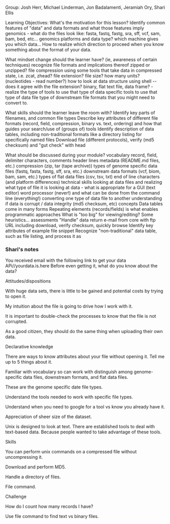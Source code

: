 Group: Josh Herr, Michael Linderman, Jon Badalamenti, Jeramiah Ory, Shari Ellis 

Learning Objectives:
What's the motivation for this lesson?
Identify common features of "data" and data formats and what those features imply
genomics - what do the files look like: fasta, fastq, fastg, sra, sff, vcf, sam, bam, bed, etc...
genomics platforms and data type? which machine gives you which data...
How to realize which direction to proceed when you know something about the format of your data.

What mindset change should the learner have? (ie, awareness of certain techniques)
recognize file formats and implications thereof
zipped or unzipped? file compression
using some tools that take data in compressed state, i.e. zcat, zhead?
file extension?
file size?
how many units? (nucleotides - read number?)
how to look at data structure using shell -- does it agree with the file extension?
binary, flat text file, data frame? - realize the type of tools to use that type of data
specific tools to use that type of data file
type of downstream file formats that you might need to convert to.

What skills should the learner leave the room with?
Identify key parts of filenames, and common file types
Describe key attributes of different file formats (record, field, compression, binary vs. text, ordering) and how that guides your search/use of (groups of) tools
Identify description of data tables, including non-traditional formats like a directory listing for specifically named files
Download file (different protocols), verify (md5 checksum) and "gut check" with head

What should be discussed during your module?
vocabulary
record, field, delimiter characters, comments
header lines
metadata (README.md files, etc.)
compression (zip, tar (tape archive))
types of genome specific data files (fastq, fasta, fastg, sff, sra, etc.)
downstream data formats (vcf, biom, bam, sam, etc.)
types of flat data files (csv, tsv, txt)
end of line characters (and platform differences)
technical skills
looking at data files and realizing what type of file it is
looking at data - what is appropriate for a GUI (text editor) word processor (never!) and what can be done from the command line (everything!)
converting one type of data file to another
understanding if data is corrupt / data integrity (md5 checksum, etc)
concepts
Data tables come in many forms
Repeating elements (records/fields) is what enables programmatic approaches
What is "too big" for viewing/editing? Some heuristics...
assessments
"Handle" data return e-mail from core with ftp URL including download, verify checksum, quickly browse
Identify key attributes of example file snippet
Recognize "non-traditional" data table, such as file listing, and process it as


### Shari's notes
 
You received email with the following link to get your data APi//yourdata.is.here Before even getting it, what do you know about the data?
 
Attitudes/dispositions
 
With huge data sets, there is little to be gained and potential costs by trying to open it.
 
My intuition about the file is going to drive how I work with it.
 
It is important to double-check the processes to know that the file is not corrupted.
 
As a good citizen, they should do the same thing when uploading their own data.
 
Declarative knowledge
 
There are ways to know attributes about your file without opening it.  Tell me up to 5 things about it.
 
Familiar with vocabulary so can work with distinguish among genome-specific data files, downstream formats, and flat data files.
 
These are the genome specific date file types.
 
Understand the tools needed to work with specific file types.
 
Understand when you need to google for a tool vs know you already have it. 
 
Appreciation of sheer size of the dataset.
 
Unix is designed to look at text. There are established tools to deal with text-based data. Because people wanted to take advantage of these tools.
 
Skills
 
You can perform unix commands on a compressed file without uncompressing it. 
 
Download and perform MD5.
 
Handle a directory of files.
 
File command.
 
Challenge
 
How do I count how many records I have?
 
Use file command to find text vs binary files.
